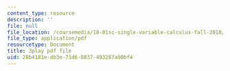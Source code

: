 ```yaml
---
content_type: resource
description: ''
file: null
file_location: /coursemedia/18-01sc-single-variable-calculus-fall-2010/28b4181edb3e71d68837493207a00bf4_7EKztFcTiUU.pdf
file_type: application/pdf
resourcetype: Document
title: 3play pdf file
uid: 28b4181e-db3e-71d6-8837-493207a00bf4
---
```

